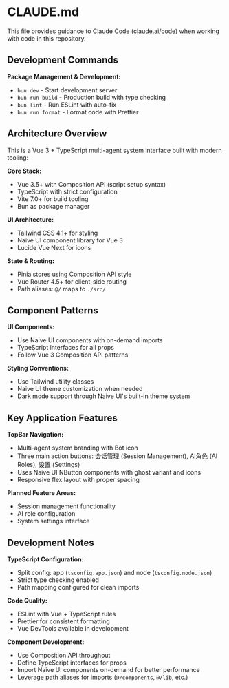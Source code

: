 # CLAUDE.md

This file provides guidance to Claude Code (claude.ai/code) when working with code in this repository.

## Development Commands

**Package Management & Development:**
- `bun dev` - Start development server
- `bun run build` - Production build with type checking  
- `bun lint` - Run ESLint with auto-fix
- `bun run format` - Format code with Prettier

## Architecture Overview

This is a Vue 3 + TypeScript multi-agent system interface built with modern tooling:

**Core Stack:**
- Vue 3.5+ with Composition API (script setup syntax)
- TypeScript with strict configuration
- Vite 7.0+ for build tooling
- Bun as package manager

**UI Architecture:**
- Tailwind CSS 4.1+ for styling
- Naive UI component library for Vue 3
- Lucide Vue Next for icons

**State & Routing:**
- Pinia stores using Composition API style
- Vue Router 4.5+ for client-side routing
- Path aliases: `@/` maps to `./src/`

## Component Patterns

**UI Components:**
- Use Naive UI components with on-demand imports
- TypeScript interfaces for all props
- Follow Vue 3 Composition API patterns

**Styling Conventions:**
- Use Tailwind utility classes
- Naive UI theme customization when needed
- Dark mode support through Naive UI's built-in theme system

## Key Application Features

**TopBar Navigation:**
- Multi-agent system branding with Bot icon
- Three main action buttons: 会话管理 (Session Management), AI角色 (AI Roles), 设置 (Settings)
- Uses Naive UI NButton components with ghost variant and icons
- Responsive flex layout with proper spacing

**Planned Feature Areas:**
- Session management functionality
- AI role configuration
- System settings interface

## Development Notes

**TypeScript Configuration:**
- Split config: app (`tsconfig.app.json`) and node (`tsconfig.node.json`)
- Strict type checking enabled
- Path mapping configured for clean imports

**Code Quality:**
- ESLint with Vue + TypeScript rules
- Prettier for consistent formatting
- Vue DevTools available in development

**Component Development:**
- Use Composition API throughout
- Define TypeScript interfaces for props
- Import Naive UI components on-demand for better performance
- Leverage path aliases for imports (`@/components`, `@/lib`, etc.)